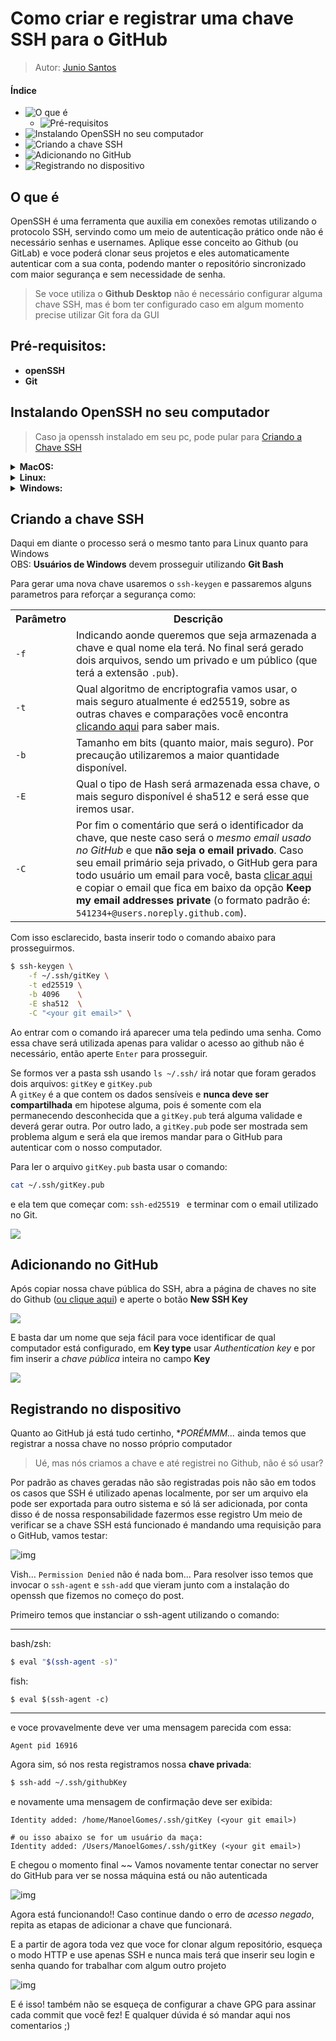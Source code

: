 # Como criar e registrar uma chave SSH para o GitHub
> Autor: [Junio Santos](https://github.com/imnotjuniodev)

#### Índice
- ![O que é](#O%20que%20é)
	- ![Pré-requisitos](#Pré-requisitos)
- ![Instalando OpenSSH no seu computador](#Instalando%20OpenSSH%20no%20seu%20computador)
- ![Criando a chave SSH](#Criando%20a%20chave%20SSH)
- ![Adicionando no GitHub](#Adicionando%20no%20GitHub)
- ![Registrando no dispositivo](#Registrando%20no%20dispositivo)

## O que é
OpenSSH é uma ferramenta que auxilia em conexões remotas utilizando o protocolo SSH, servindo como um meio de autenticação prático onde não é necessário senhas e usernames. Aplique esse conceito ao Github (ou GitLab) e voce poderá clonar seus projetos e eles automaticamente autenticar com a sua conta, podendo manter o repositório sincronizado com maior segurança e sem necessidade de senha.

> Se voce utiliza o **Github Desktop** não é necessário configurar alguma chave SSH, mas é bom ter configurado caso em algum momento precise utilizar Git fora da GUI

## Pré-requisitos: 
- **openSSH**
- **Git**
 
## Instalando OpenSSH no seu computador
> Caso ja openssh instalado em seu pc, pode pular para [Criando a Chave SSH](#Criando%20a%20chave%20SSH)

<details>
	<summary><strong>
	MacOS:
	</strong></summary>
```sh
$ brew install git 
```
</details>
<details>
	<summary><strong>
	Linux:
	</strong></summary>
Para conferir se já está disponível no seu computador utilize o comando:
```sh
$ if command -v /usr/bin/ssh-agent &> /dev/null; then echo "ta tudo certo"; fi
```
Se de fato apareceu `ta tudo certo` no teu terminal significa que ta tudo certo e pode pular essa parte.

 ubuntu/debian:
```sh
$ sudo apt install openssh-client
```
 fedora:
```sh
$ sudo dnf install openssh
```
 openSUSE:
```sh
$ sudo zypper install openssh
```
 arch:
```sh
$ sudo pacman -S openssh
```

</details>
<details>
	<summary><strong>
	Windows:
	</strong></summary>
	
Uma das mais maneiras mais fáceis para conseguir gerenciar sua chave SSH no Windows é utilizando o **Git Bash**

Caso não tenha instalado basta baixar direto do site do Git acessando: https://git-scm.com/download/win  

- Clique no primeiro link para baixar
    ![image](https://github.com/forjadev/Content-Creations/assets/53125029/8a5bd2fe-61de-4be0-97d4-3c3b2bd7d31f)

- Durante a instalação selecione a opção padrão _**Use bundled OpenSSH**_
    
 <!--   <img alt="Janela de instalação do Git selecionado na opção de Use bundled OpenSSH" src="https://github.com/forjadev/Content-Creations/assets/53125029/3fb28b33-24b8-48f3-b8ab-c7cac2c07dd5"> -->
  
</details>

## Criando a chave SSH
Daqui em diante o processo será o mesmo tanto para Linux quanto para Windows  
OBS: **Usuários de Windows** devem prosseguir utilizando __Git Bash__  

Para gerar uma nova chave usaremos o `ssh-keygen` e passaremos alguns parametros para reforçar a segurança como:  
<table>
  <tr>
    <th>Parâmetro</th>
    <th>Descrição</th>
  </tr>
  <tr>
    <td><code>-f</code></td>
    <td>Indicando aonde queremos que seja armazenada a chave e qual nome ela terá. No final será gerado dois arquivos, sendo um privado e um público (que terá a extensão <code>.pub</code>).</td>
  </tr>
  <tr>
    <td><code>-t</code></td>
    <td>Qual algoritmo de encriptografia vamos usar, o mais seguro atualmente é ed25519, sobre as outras chaves e comparações você encontra <a href="https://goteleport.com/blog/comparing-ssh-keys/">clicando aqui</a> para saber mais.</td>
  </tr>
  <tr>
    <td><code>-b</code></td>
    <td>Tamanho em bits (quanto maior, mais seguro). Por precaução utilizaremos a maior quantidade disponível.</td>
  </tr>
  <tr>
    <td><code>-E</code></td>
    <td>Qual o tipo de Hash será armazenada essa chave, o mais seguro disponível é sha512 e será esse que iremos usar.</td>
  </tr>
  <tr>
    <td><code>-C</code></td>
    <td>Por fim o comentário que será o identificador da chave, que neste caso será o <em>mesmo email usado no GitHub</em> e que <strong>não seja o email privado</strong>. Caso seu email primário seja privado, o GitHub gera para todo usuário um email para você, basta <a href="https://github.com/settings/emails">clicar aqui</a> e copiar o email que fica em baixo da opção <strong>Keep my email addresses private</strong> (o formato padrão é: <code>541234+<usuario>@users.noreply.github.com</code>).</td>
  </tr>
</table>

Com isso esclarecido, basta inserir todo o comando abaixo para prosseguirmos.
```sh
$ ssh-keygen \
	-f ~/.ssh/gitKey \
	-t ed25519 \
	-b 4096    \
	-E sha512  \
	-C "<your git email>" \
```  

Ao entrar com o comando irá aparecer uma tela pedindo uma senha. Como essa chave será utilizada apenas para validar o acesso ao github não é necessário, então aperte `Enter` para prosseguir.

Se formos ver a pasta ssh usando `ls ~/.ssh/` irá notar que foram gerados dois arquivos: `gitKey` e `gitKey.pub`  
A `gitKey` é a que contem os dados sensíveis e **nunca deve ser compartilhada** em hipotese alguma, pois é somente com ela permanecendo desconhecida que a `gitKey.pub` terá alguma validade e deverá gerar outra.
Por outro lado, a `gitKey.pub` pode ser mostrada sem problema algum e será ela que iremos mandar para o GitHub para autenticar com o nosso computador.  

Para ler o arquivo `gitKey.pub` basta usar o comando:
```sh
cat ~/.ssh/gitKey.pub
```

e ela tem que começar com: `ssh-ed25519 ` e terminar com o email utilizado no Git.  

<img src="https://github.com/forjadev/Content-Creations/assets/53125029/5071f6d1-e2b9-4f31-a6c0-1823e6ef7608">

## Adicionando no GitHub

Após copiar nossa chave pública do SSH, abra a página de chaves no site do Github ([ou clique aqui](https://github.com/settings/keys)) e aperte o botão **New SSH Key**

<img src="https://github.com/forjadev/Content-Creations/assets/53125029/789963af-2fea-409e-97fc-9826bceb33bd">

E basta dar um nome que seja fácil para voce identificar de qual computador está configurado, em **Key type** usar _Authentication key_ e por fim inserir a _chave pública_ inteira no campo **Key**

<img src="https://github.com/forjadev/Content-Creations/assets/53125029/5fc2f631-c199-406c-a379-bfe24553d80d">

## Registrando no dispositivo

Quanto ao GitHub já está tudo certinho, **PORÉMMM...* ainda temos que registrar a nossa chave no nosso próprio computador

> Ué, mas nós criamos a chave e até registrei no Github, não é só usar?

Por padrão as chaves geradas não são registradas pois não são em todos os casos que SSH é utilizado apenas localmente, por ser um arquivo ela pode ser exportada para outro sistema e só lá ser adicionada, por conta disso é de nossa responsabilidade fazermos esse registro
Um meio de verificar se a chave SSH está funcionado é mandando uma requisição para o GitHub, vamos testar:


<img src="https://github.com/forjadev/Content-Creations/assets/53125029/d15fe93b-2996-47a3-996d-238e9c229fb7" alt="img">


Vish...  `Permission Denied` não é nada bom... 
Para resolver isso temos que invocar o `ssh-agent` e `ssh-add` que vieram junto com a instalação do openssh que fizemos no começo do post.  

Primeiro temos que instanciar o ssh-agent utilizando o comando:

---
bash/zsh:
```sh
$ eval "$(ssh-agent -s)"
```

fish:
```fish
$ eval $(ssh-agent -c)
```
---

e voce provavelmente deve ver uma mensagem parecida com essa:

```
Agent pid 16916
```

Agora sim, só nos resta registramos nossa **chave privada**:
```sh
$ ssh-add ~/.ssh/githubKey
```

e novamente uma mensagem de confirmação deve ser exibida:

```
Identity added: /home/ManoelGomes/.ssh/gitKey (<your git email>)

# ou isso abaixo se for um usuário da maça:
Identity added: /Users/ManoelGomes/.ssh/gitKey (<your git email>)
```

E chegou o momento final ~~
Vamos novamente tentar conectar no server do GitHub para ver se nossa máquina está ou não autenticada

<img src="https://github.com/forjadev/Content-Creations/assets/53125029/ca3f9864-f1c2-4976-b40e-52705ef36b2d" alt="img">

Agora está funcionando!! 
Caso continue dando o erro de *acesso negado*, repita as etapas de adicionar a chave que funcionará.

E a partir de agora toda vez que voce for clonar algum repositório, esqueça o modo HTTP e use apenas SSH e nunca mais terá que inserir seu login e senha quando for trabalhar com algum outro projeto 

<img src="https://github.com/forjadev/blog/assets/53125029/dc2d8380-84bf-43c5-a67b-b63de83d1aef" alt="img">

E é isso! também não se esqueça de configurar a chave GPG para assinar cada commit que você fez!
E qualquer dúvida é só mandar aqui nos comentarios ;)

